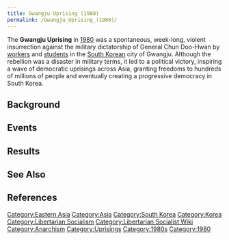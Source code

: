 ```yaml
---
title: Gwangju Uprising (1980)
permalink: /Gwangju_Uprising_(1980)/
---
```


The **Gwangju Uprising** in
[1980](Timeline_of_Libertarian_Socialism_in_Eastern_Asia.md "wikilink") was
a spontaneous, week-long, violent insurrection against the military
dictatorship of General Chun Doo-Hwan by
[workers](Working_Class.md "wikilink") and [students](Student.md "wikilink")
in the [South Korean](Republic_of_Korea.md "wikilink") city of Gwangju.
Although the rebellion was a disaster in military terms, it led to a
political victory, inspiring a wave of democratic uprisings across Asia,
granting freedoms to hundreds of millions of people and eventually
creating a progressive democracy in South Korea.

## Background

## Events

## Results

## See Also

## References

<references />

[Category:Eastern Asia](Category:Eastern_Asia.md "wikilink")
[Category:Asia](Category:Asia.md "wikilink") [Category:South
Korea](Category:South_Korea.md "wikilink")
[Category:Korea](Category:Korea.md "wikilink") [Category:Libertarian
Socialism](Category:Libertarian_Socialism.md "wikilink")
[Category:Libertarian Socialist
Wiki](Category:Libertarian_Socialist_Wiki.md "wikilink")
[Category:Anarchism](Category:Anarchism.md "wikilink")
[Category:Uprisings](Category:Uprisings.md "wikilink")
[Category:1980s](Category:1980s.md "wikilink")
[Category:1980](Category:1980.md "wikilink")